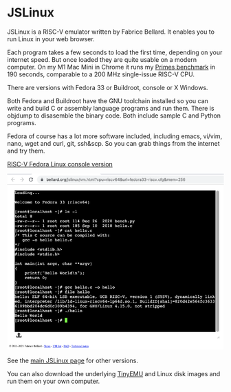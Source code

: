 # JSLinux

JSLinux is a RISC-V emulator written by Fabrice Bellard. It enables you to
run Linux in your web browser.

Each program takes a few seconds to load the first time, depending on
your internet speed. But once loaded they are quite usable on a modern
computer.  On my M1 Mac Mini in Chrome it runs my [Primes
benchmark](primes.md) in 190 seconds, comparable to
a 200 MHz single-issue RISC-V CPU.

There are versions with Fedora 33 or Buildroot, console or X Windows.

Both Fedora and Buildroot have the GNU toolchain installed so you can
write and build C or assembly language programs and run them. There is
objdump to disasemble the binary code. Both include sample C and
Python programs.

Fedora of course has a lot more software included, including emacs,
vi/vim, nano, wget and curl, git, ssh&scp. So you can grab things from
the internet and try them.

[RISC-V Fedora Linux console version](https://bellard.org/jslinux/vm.html?cpu=riscv64&url=fedora33-riscv.cfg&mem=256)

![TinyEMU example](JSLinux.png)

See the [main JSLinux page](https://bellard.org/jslinux) for other versions.

You can also download the underlying
[TinyEMU](https://bellard.org/tinyemu/) and Linux disk images and run
them on your own computer.
